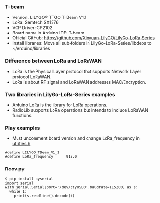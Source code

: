 ### T-beam
* Version: LILYGO® TTGO T-Beam V1.1
* LoRa: Semtech SX1276
* VCP Driver: CP2102
* Board name in Arduino IDE: T-beam
* Official GitHub: https://github.com/Xinyuan-LilyGO/LilyGo-LoRa-Series
* Install libraries: Move all sub-folders in LilyGo-LoRa-Series/libdeps to ~/Arduino/libraries
### Difference between LoRa and LoRaWAN
* LoRa is the Physical Layer protocol that supports Network Layer protocol LoRaWAN.
* LoRa is about RF signal and LoRaWAN addresses MAC/Encryption.
### Two libraries in LilyGo-LoRa-Series examples
* Arduino LoRa is the library for LoRa operations. 
* RadioLib supports LoRa operations but intends to include LoRaWAN functions.
### Play examples
* Must uncomment board version and change LoRa_frequency in [utilities.h](utilities.h) 
``` 
#define LILYGO_TBeam_V1_1 
#define LoRa_frequency      915.0
``` 
### Recv.py
```
$ pip install pyserial
import serial
with serial.Serial(port='/dev/ttyUSB0',baudrate=115200) as s:
  while 1:
    print(s.readline().decode())
```
